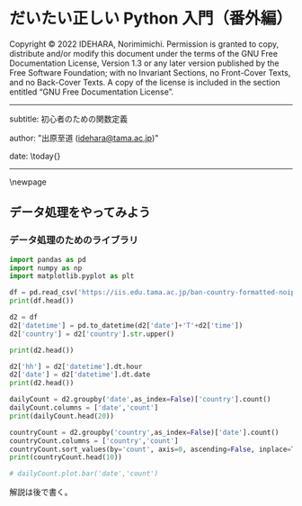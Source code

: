 # だいたい正しい Python 入門（番外編）

Copyright © 2022 IDEHARA, Norimimichi. Permission is granted to copy, distribute and/or modify this document under the terms of the GNU Free Documentation License, Version 1.3 or any later version published by the Free Software Foundation; with no Invariant Sections, no Front-Cover Texts, and no Back-Cover Texts. A copy of the license is included in the section entitled “GNU Free Documentation License”.

---
subtitle: 初心者のための関数定義

author: "出原至道 (idehara@tama.ac.jp)"

date: \today{}

---

\newpage

## データ処理をやってみよう

### データ処理のためのライブラリ

```Python
import pandas as pd
import numpy as np
import matplotlib.pyplot as plt

df = pd.read_csv('https://iis.edu.tama.ac.jp/ban-country-formatted-noip.csv')
print(df.head())

d2 = df
d2['datetime'] = pd.to_datetime(d2['date']+'T'+d2['time'])
d2['country'] = d2['country'].str.upper()

print(d2.head())

d2['hh'] = d2['datetime'].dt.hour
d2['date'] = d2['datetime'].dt.date
print(d2.head())

dailyCount = d2.groupby('date',as_index=False)['country'].count()
dailyCount.columns = ['date','count']
print(dailyCount.head(20))

countryCount = d2.groupby('country',as_index=False)['date'].count()
countryCount.columns = ['country','count']
countryCount.sort_values(by='count', axis=0, ascending=False, inplace=True)
print(countryCount.head(10))

# dailyCount.plot.bar('date','count')
```

解説は後で書く。

